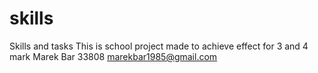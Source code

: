skills
======

Skills and tasks
This is school project made to achieve effect for 3 and 4 mark
Marek Bar 33808
marekbar1985@gmail.com

